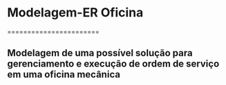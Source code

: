 # Modelagem-ER Oficina
=======================

## Modelagem de uma possível solução para gerenciamento e execução de ordem de serviço em uma oficina mecânica
